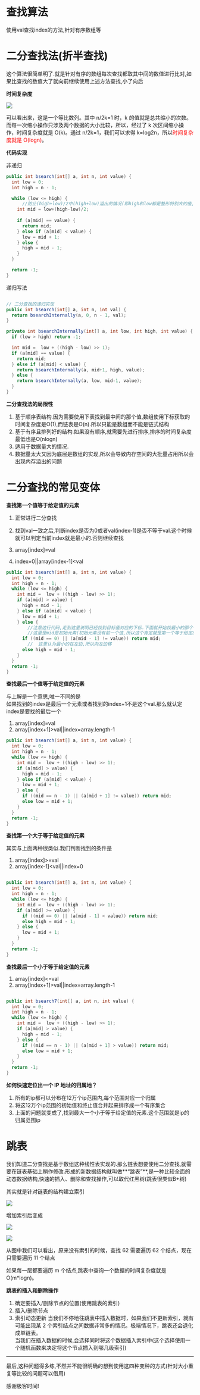 # 查找算法

使用val查找index的方法,针对有序数组等

# 二分查找法(折半查找)

这个算法很简单明了.就是针对有序的数组每次查找都取其中间的数值进行比对,如果比查找的数值大了就向前继续使用上述方法查找,小了向后


**时间复杂度**

![](https://static001.geekbang.org/resource/image/d1/94/d1e4fa1542e187184c87c545c2fe4794.jpg)

可以看出来，这是一个等比数列。其中 n/2k=1 时，k 的值就是总共缩小的次数。而每一次缩小操作只涉及两个数据的大小比较，所以，经过了 k 次区间缩小操作，时间复杂度就是 O(k)。通过 n/2k=1，我们可以求得 k=log2n，所以<font color="red">时间复杂度就是 O(logn)</font>。

**代码实现**

非递归
```java
public int bsearch(int[] a, int n, int value) {
  int low = 0;
  int high = n - 1;

  while (low <= high) {
      //防止(high+low)/2中(high+low)溢出的情况(即high和low都是整形特别大的值,相加超过整形大小限制)
    int mid = low+(high-low)/2;
    
    if (a[mid] == value) {
      return mid;
    } else if (a[mid] < value) {
      low = mid + 1;
    } else {
      high = mid - 1;
    }
  }

  return -1;
}
```

递归写法

```java

// 二分查找的递归实现
public int bsearch(int[] a, int n, int val) {
  return bsearchInternally(a, 0, n - 1, val);
}

private int bsearchInternally(int[] a, int low, int high, int value) {
  if (low > high) return -1;

  int mid =  low + ((high - low) >> 1);
  if (a[mid] == value) {
    return mid;
  } else if (a[mid] < value) {
    return bsearchInternally(a, mid+1, high, value);
  } else {
    return bsearchInternally(a, low, mid-1, value);
  }
}
```

**二分查找法的局限性**

1. 基于顺序表结构.因为需要使用下表找到最中间的那个值,数组使用下标获取的时间复杂度是O(1),而链表是O(n).所以只能是数组而不能是链式结构
2. 基于有序且排列好的结构.如果没有顺序,就需要先进行排序,排序的时间复杂度最低也是O(nlogn)
3. 适用于数据量大的情况.
4. 数据量太大又因为底层是数组的实现,所以会导致内存空间的大批量占用所以会出现内存溢出的问题


# 二分查找的常见变体

**查找第一个值等于给定值的元素**

1. 正常进行二分查找
2. 找到val一致之后,判断index是否为0或者val(index-1)是否不等于val.这个时候就可以判定当前index就是最小的.否则继续查找

1. array[index]=val
2. index=0||array[index-1]<val

```java
public int bsearch(int[] a, int n, int value) {
  int low = 0;
  int high = n - 1;
  while (low <= high) {
    int mid =  low + ((high - low) >> 1);
    if (a[mid] > value) {
      high = mid - 1;
    } else if (a[mid] < value) {
      low = mid + 1;
    } else {
        //注意这行代码,走到这里说明已经找到目标值对应的下标.下面就开始找最小的那个
        //这里是mid是初始元素(初始元素没有前一个值,所以这个肯定就是第一个等于给定的元素).或者前面一个值不是val对应的值,所以就说明前面那个下标不是这个val,所以当时的mid就是最小的
      if ((mid == 0) || (a[mid - 1] != value)) return mid;
        //  这里认为最小的在左边,所以向左边移
      else high = mid - 1;
    }
  }
  return -1;
}
```

**查找最后一个值等于给定值的元素**

与上解是一个意思,唯一不同的是<br/>
如果找到的index是最后一个元素或者找到的index+1不是这个val.那么就认定index是要找的最后一个

1. array[index]=val
2. array[index+1]>val||index=array.length-1

```java
public int bsearch(int[] a, int n, int value) {
  int low = 0;
  int high = n - 1;
  while (low <= high) {
    int mid =  low + ((high - low) >> 1);
    if (a[mid] > value) {
      high = mid - 1;
    } else if (a[mid] < value) {
      low = mid + 1;
    } else {
      if ((mid == n - 1) || (a[mid + 1] != value)) return mid;
      else low = mid + 1;
    }
  }
  return -1;
}
```

**查找第一个大于等于给定值的元素**

其实与上面两种很类似.我们判断找到的条件是

1. array[index]>=val
2. array[index-1]<val||index=0

```java

public int bsearch(int[] a, int n, int value) {
  int low = 0;
  int high = n - 1;
  while (low <= high) {
    int mid =  low + ((high - low) >> 1);
    if (a[mid] >= value) {
      if ((mid == 0) || (a[mid - 1] < value)) return mid;
      else high = mid - 1;
    } else {
      low = mid + 1;
    }
  }
  return -1;
}
```
**查找最后一个小于等于给定值的元素**

1. array[index]<=val
2. array[index+1]>val||index=array.length-1

```java

public int bsearch7(int[] a, int n, int value) {
  int low = 0;
  int high = n - 1;
  while (low <= high) {
    int mid =  low + ((high - low) >> 1);
    if (a[mid] > value) {
      high = mid - 1;
    } else {
      if ((mid == n - 1) || (a[mid + 1] > value)) return mid;
      else low = mid + 1;
    }
  }
  return -1;
}
```

**如何快速定位出一个 IP 地址的归属地？**

1. 所有的ip都可以分布在12万个ip范围内,每个范围对应一个归属
2. 将这12万个ip范围的初始值和终止值合并起来排序成一个有序集合
3. 上面的问题就变成了,找到最大一个小于等于给定值的元素.这个范围就是ip的归属范围ip



# 跳表

我们知道二分查找是基于数组这种线性表实现的.那么链表想要使用二分查找,就需要在链表基础上稍作修改.形成的新数据结构就叫做**“跳表”**,是一种比较全面的动态数据结构,快速的插入、删除和查找操作,可以取代红黑树(跳表很类似B+树)

其实就是针对链表的结构建立索引

![](https://static001.geekbang.org/resource/image/e1/6d/e18303fcedc068e5a168de04df956f6d.jpg)

增加索引后变成

![](https://static001.geekbang.org/resource/image/14/8e/14753c824a5ee4a976ea799727adc78e.jpg)

![](https://static001.geekbang.org/resource/image/46/a9/46d283cd82c987153b3fe0c76dfba8a9.jpg)

从图中我们可以看出，原来没有索引的时候，查找 62 需要遍历 62 个结点，现在只需要遍历 11 个结点

如果每一层都要遍历 m 个结点,跳表中查询一个数据的时间复杂度就是 O(m*logn)。


**跳表的插入和删除操作**

1. 确定要插入/删除节点的位置(使用跳表的索引)
2. 插入/删除节点
3. 索引动态更新
   当我们不停地往跳表中插入数据时，如果我们不更新索引，就有可能出现某 2 个索引结点之间数据非常多的情况。极端情况下，跳表还会退化成单链表。<br/>
   当我们在插入数据的时候,会选择同时将这个数据插入索引中(这个选择使用一个随机函数来决定将这个节点插入到哪几级索引)


---

最后,这种问题得多练,不然并不能很明确的想到使用这四种变种的方式(针对大小重复等比较的问题可以借用)

感谢极客时间!


